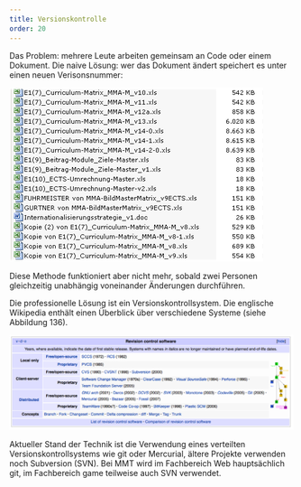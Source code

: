 ```yaml
---
title: Versionskontrolle
order: 20
---
```

Das Problem: mehrere Leute arbeiten gemeinsam an Code oder einem Dokument. Die naive Lösung: wer das Dokument ändert speichert es unter einen neuen Verisonsnummer:


![Abbildung 139: Dateien ohne Versionskontrollsystem - viele Kopien](/images/image354.png)

Diese Methode funktioniert aber nicht mehr, sobald zwei Personen gleichzeitig unabhängig voneinander Änderungen durchführen.

Die professionelle Lösung ist ein Versionskontrollsystem. Die englische Wikipedia enthält einen Überblick über verschiedene Systeme (siehe Abbildung 136).


![Abbildung 140: Überblick über Versionskontrollsysteme aus der Wikipedia13](/images/image355.png)

Aktueller Stand der Technik ist die Verwendung eines verteilten Versionskontrollsystems wie git oder Mercurial, ältere Projekte verwenden noch Subversion (SVN). Bei MMT wird im Fachbereich Web hauptsächlich git, im Fachbereich game teilweise auch SVN verwendet.

